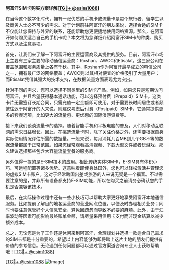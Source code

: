 **阿富汗SIM卡购买方案详解[[TG💪+ @esim1088](https://t.me/s/esim1088)]**

在当今这个数字化时代，拥有一张优质的手机卡或流量卡是每个旅行者、留学生以及商务人士必不可少的需求。对于计划前往阿富汗的朋友来说，选择合适的SIM卡不仅能让您保持与外界的联系，还能帮助您更便捷地使用网络资源。那么，在阿富汗如何购买适合自己的手机卡呢？本文将为您详细介绍阿富汗SIM卡的种类、购买方式以及注意事项。

首先，让我们来了解一下阿富汗的主要运营商及其提供的服务。目前，阿富汗市场上主要有三家主要的移动通信运营商：Roshan、AWCC和Etisalat。这三家公司在覆盖范围和服务质量上各有千秋。其中，Roshan作为阿富汗最早成立的电信公司之一，拥有最广泛的网络覆盖；AWCC则以其相对便宜的价格吸引了大量用户；而Etisalat凭借其强大的技术支持，在数据流量方面表现尤为突出。

针对不同的需求，您可以选择不同类型的SIM卡产品。例如，如果您只是短期访问阿富汗，并且希望获得基本通话功能，可以选择预付费（Prepaid）SIM卡。这类卡片无需签订长期合同，只需充值一定金额即可使用。对于需要长时间居住或者频繁往返于阿富汗的人来说，则建议考虑后付费（Postpaid）SIM卡，它通常提供更多的套餐选项，比如更大的流量包、更优惠的国际漫游资费等。

接下来我们谈谈流量卡的选择。随着智能手机和平板电脑的普及，人们对移动互联网的需求日益增长。因此，在挑选流量卡时，除了关注价格之外，还需要根据自身实际使用情况评估所需的数据量。一般来说，每月消耗几百MB到几个GB不等的数据流量都属于正常范围。如果您经常观看高清视频、下载大型文件或者玩游戏，那么建议选择那些包含大容量流量套餐的服务商。

另外值得一提的是E-SIM技术的应用。相比传统实体SIM卡，E-SIM具有体积小巧、可远程配置等诸多优势。这意味着即使身处国外，您也可以轻松激活并管理您的虚拟SIM卡账户。这对于经常跨国出差或旅游的人来说无疑是一个福音。不过需要注意的是，并非所有设备都支持E-SIM功能，所以在购买之前请务必确认您的手机是否兼容该技术。

最后，在实际操作过程中还有一些小技巧可以帮助大家更好地享受阿富汗本地通信服务。比如提前了解目的地各运营商的营业网点位置，以便及时办理相关业务；同时也要注意保管好个人信息安全，避免因疏忽而导致不必要的麻烦。此外，由于汇率波动等因素可能影响最终账单金额，请尽量采用信用卡支付而非现金结算以减少额外成本。

总之，无论您是为了工作还是休闲来到阿富汗，合理规划并选择一款适合自己需求的SIM卡都是十分重要的。希望以上内容能够为即将踏上这片土地的朋友们提供有价值的参考信息。无论遇到任何问题都可以通过官方渠道咨询专业人士获取帮助哦！[[TG💪+ @esim1088](https://t.me/s/esim1088)]

[[TG💪+ @esim1088](https://t.me/s/esim1088) ![Image](https://i.postimg.cc/4NQfJmqS/Snipaste-2025-05-13-00-14-12.png)]